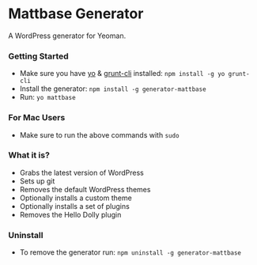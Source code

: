 # Mattbase Generator

A WordPress generator for Yeoman.

### Getting Started
- Make sure you have [yo](https://github.com/yeoman/yo) & [grunt-cli](http://gruntjs.com/getting-started) installed:
    `npm install -g yo grunt-cli`
- Install the generator: `npm install -g generator-mattbase`
- Run: `yo mattbase`

### For Mac Users
- Make sure to run the above commands with `sudo`

### What it is?
- Grabs the latest version of WordPress
- Sets up git
- Removes the default WordPress themes
- Optionally installs a custom theme
- Optionally installs a set of plugins
- Removes the Hello Dolly plugin

### Uninstall
- To remove the generator run: `npm uninstall -g generator-mattbase`